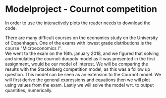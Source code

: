 # Modelproject - Cournot competition

In order to use the interactively plots the reader needs to download the code. 

There are many difficult courses on the economics study on the University of Copenhagen. One of the exams with lowest grade distributions is the course "Microeconomics I".  
We went to the exam on the 16th. january 2018, and we figured that solving and simulating the cournot-duopoly model as it was presented in the first assignment, would be our model of  interest. We will be comparing the results with the Stackelberg competition model, as this was a follow up question. This model can be seen as an extension to the Cournot model. We will first derive the general expressions and equations then we will plot using values from the exam. Lastly we will solve the model wrt. to output quantities, numerically.

